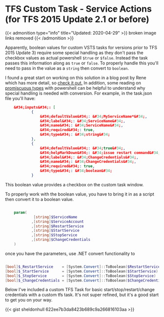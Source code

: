 # TFS Custom Task - Service Actions (for TFS 2015 Update 2.1 or before)


{{&lt; admonition type=&#34;info&#34; title=&#34;Updated: 2020-04-29&#34; &gt;}}
broken image links removed
{{&lt; /admonition &gt;}}

Apparently, boolean values for custom VSTS tasks for versions prior to TFS 2015 Update 3) require some special handling as they don&#39;t pass the checkbox values as actual powershell `$true` or `$false`. Instead the task passes this information along as `true` or `false`. To properly handle this you&#39;ll need to pass in the value as a `string` then convert to `boolean`.

I found a great start on working on this solution in a blog post by Rene which has more detail, so [check it out.](http://bit.ly/2mggrc9) In addition, some reading on [promiscuous types](http://bit.ly/2mgmMnY) with powershell can be helpful to understand why special handling is needed with conversion.
For example, in the task.json file you&#39;ll have:

```json
    &#34;inputs&#34;: [
            {
                &#34;defaultValue&#34;: &#34;MyServiceName*&#34;,
                &#34;label&#34;: &#34;ServiceName&#34;,
                &#34;name&#34;: &#34;ServiceName&#34;,
                &#34;required&#34;: true,
                &#34;type&#34;: &#34;string&#34;
            },
            {
                &#34;defaultValue&#34;: &#34;true&#34;,
                &#34;helpMarkDown&#34;: &#34;issue restart command&#34;,
                &#34;label&#34;: &#34;ChangeCredentials&#34;,
                &#34;name&#34;: &#34;ChangeCredentials&#34;,
                &#34;required&#34;: true,
                &#34;type&#34;: &#34;boolean&#34;
            }
```

This boolean value provides a checkbox on the custom task window.

To properly work with the boolean value, you have to bring it in as a script then convert it to a boolean value.

```powershell

    param(
             [string]$ServiceName
            ,[string]$ServiceAccount
            ,[string]$RestartService
            ,[string]$StartService
            ,[string]$StopService
            ,[string]$ChangeCredentials
    )

```

once you have the parameters, use .NET convert functionality to

```powershell

[bool]$_RestartService    = [System.Convert]::ToBoolean($RestartService)
[bool]$_StartService      = [System.Convert]::ToBoolean($StartService)
[bool]$_StopService       = [System.Convert]::ToBoolean($StopService)
[bool]$_ChangeCredentials = [System.Convert]::ToBoolean($ChangeCredentials)

```

Below I&#39;ve included a custom TFS Task for basic start/stop/restart/change credentials with a custom tfs task. It&#39;s not super refined, but it&#39;s a good start to get you on your way.

{{&lt; gist sheldonhull  622ee7b3da8423b689c9a266816103aa &gt;}}

